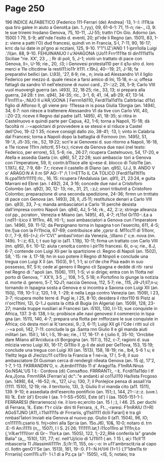 # Page 250

196 INDICE ALFABETICO [Federico 111-Ferrari (de) Andrea] ·13, 1-:l: i111Łia qua tiro galee in aiuto a GenotŁa (an. 1.,ryy), 09, 61-6-1: 71, 11-n; rie-., i3, 9: le sue triremi lnsdano Genova, 75, 10-11, .JJ·55; trattn l'On Gio. Adorno (an. 1500) 1 79, S-9; attl'nde l'esito d. eventi, 20; pl'rde li Regno (an. 1501), 83, 1-z: viene a patti l'O) dud francesi, quindi vn in Francia, S·I, 7-11, 90, 16-17; krrc da lui date in pl'gno ai ncziani, 125, 9-10. 1"1"I.lZ'/AN0 1 1·iprn1olla Luigi .\'/l(an. 88, 9-10. FEHUlNANUO I u'AHAGONA (/Jo11 Frrr1111te tli din1111d11s Siciliae "rie. XX\', 23 ,. ; Rr di poli, 5, J-1; violò un trattato di pace con Genova, ll>, U-16; rie., 20, :l3; i Genovesi protesta110 per il q1u-slro d. loro merci e 11e clticdmw la restil11:io11r lt111. r.19rJ, 40--19; 21, J-18; fa preparativi bellici (an. L\93), '27, 8·9; rie., n; invia ad Alessandro VI il lìglio Federico per mezzo d. quale riesce a farsi amico di lni, 15·18, n-.u; offesa fattagli da sandro VI nell'elezione di nuovi card., 21-::z2; 28, 5-9; Carlo VIII vuol muovergli guerra (an. i493), 32, 18·25; rie., 33, 13; si prepara alla guerra, 24·28: t (nn. q94), 34-35; rlc., 3-1, 6; 41, :l4, a8-29; 47, 13-14. F1rn111:s-,\:NUO II u'AR,\GONA [ Ferrm1di110, Ferdi11a11d11s Caltrbriac d11x) figlio di Alfonso II, gli viene pro· 111essa in is posa Giulia 13orgia (an. 1494), 34, 6·7: non rièsce a trattenere Alessandro VI da tive con Carlo VIII, 40, ::Z0-23; riceve il Regno dal padre (a11. 1495), 41, 18-35; si ritira in Castelnuovo e quindi parte per Capua, 42, 1-6; torna a Napoli, 15-18; dà facoltà ni .:-=apolctani di provvedere a se stessi e sl riduce a Castel dell'Ovo, 19·:l2 1 35; riceve consigli dallo zio, 38-41; ·13, I; vinto in Calabria dal Francesi; torna a Napoli dopo la battaglia di Fornovo (nn. 1495), 51, 19·'.ll, J5-3S; rie., 52, 19·22; scri\'e ai Genovesi d. suo ritorno a Napoli, 16-18, e 11e riceve 111rn /eltcrtl, 51-tx;i; riceve da Genova due navi (nel testo: Federico, per errore), 53, 5-6; rie., 26·27; ricupera Castelnuovo, 54, 17-20, e Atella e assedia Gaeta (:in. q96), 57, 22·28; suoi ambascia· tori a Genova con l'Imperatore, 59, Il; contn.b11isce alle sj>ese d. blocco di Tolo11e [an. 1.197J, 62, 7·9, 68- 7.r; riceve il castello di Diano (an. q9S), (J.J, 9. ANDO V o' ARAGO:N A II m SP AG:-1" /\ 1 I>ETTo IL CA TOLICO [Ferdi11a11tl11s lli.çpa11it1r11111] rlc., 16, 15: ricupera l'Andalusia (an. q91), 21, 23·24, e guita Marrani ed Ebrei (an. l 492), 24, 3·16; concede due navi a Cristoforo Colombo (an. q92), 30, 12- 13; rie., 31, 21, ::zJ; onori tributntl a Cristoforo Colombo; preparazione di una seconda spedizione, 24-36; firmn un trnttato di pace con Genova (an. 1493), 28, Il, J5·11; restltulsce denari a Carlo VIII (an. q93), 33, 7-s; manda ambasciatori a Carlo \'III perchè desista dall'impresa contro Napoli (an. q94), 4J, 5-14; rk., 42, 2::z; stringe alleanza col pp., pcraton·, Venezia e Miiano (an. 1495), 45, 4-7; rŁ11ol Gr110-:.Ła a l.nd11-:Łico il 1lf11ro, 46, H)-1;; suoi ambasciatori a Genova cun l'Imperatore (an. 1496), 59. 11-12; da Perpignano torna in Ispagna t·on l'esercito, 611, 4-S; tre.![ua con la Fr11ncia, 67-69; contribuisce alle ,çprsr d. M11cc11 di 1ì1lonr, 0::!, 7-9, 65-(>J; rÌ<'CV(" ambasl'intori da Venezia, ;\lllano (' c;e. nova (nn. 149i). 1-::z; 63, I; t suo ligi io (a11. 1.19j), 10-11; firma un trattato con Carlo VIII (nn. q9S), 6·t. 10-12: aiuta r;enotŁa contro i pir11ti francesi. 6i, o-u; rie., 8.J, 6-7; contende con Luigi Xli per la spartizione cl. Regno di Napoli (an. 1502), S8, '·15: rie .Ł 17-18; hn in suo potere il Regno dl Nnpoli e conclude una tregua con Luigi X Il (an. 1503), 9·1, 1·1; si crl'de che Pisa eadn in suo possesso, 97, S·ti; cede al genero il Regno cli Spagna e dedde di riti· rarsi nel Regno di :\"apoli (an. 1506), 1111, 1-S; vi si dirige; entra con In 11otta nel porto di Genova, '' XX\'II, 3·5 ,,; 108, 1-5, 5·18; n Portofino lo giunge la notizia d. morte d. genero, 5-7, 1Q·J1; naccia Genova, 112, 5·7; rie., 115, J9-J1;ll7,n·u; tornando in Ispagna sosta a Genova e si incontra a Savona con Luigi XII (an. 150j), 119, 10-1::z; 120, 1·9, 1 -29; è nella Lega contro Venezia (an. 1509), l 23, 3-7; ricupera molte terre d. Pugl ie, l 25, 8-10; desidera il ritor110 tli Pistz ai rì'orc11tini, 12i, Q-1.J quista la città di Bugia (in Algeria) (an. 1509), 128, 23-27; manda truppe nusiliari ai Francesi (an. i510), 130, l:l-13; sue conquiste in Africa, 137. 3-8: 138, I-lo; proibisce alle navi genovesi il commercio in Ispa· gna (an. 1511), 140, 4-7; prepara una flotta per rnfforzare le sue conquiste in Africa; ciò desta mori ai lŁ'rancesi, 9.;:3, 6-11; Luigi XII gli l'Cde i ritti sul cli .:-=a poli, 142, 7-11: conclude la ga .Santa rnn Giulio II e gli manda aiuti militari (an. 15II ), 14·l, l·S, 19-ao; rie., l 17, 16-17: è (;iulio Il, 35-10; \'Orrcbbe dare Milano all'Arciduca cli Borgogna (an. 151'.l), 152, c-7; ragioni d. sua mlcizia verso Luigi Xli, 16-17; Gi11lio Il ,g-li de aiuti per Ge11ova, 153, 1S·19; conclude una tregua con Luigi XII (an. 1513), 158, 18-19; rie., lb4, 5-6 1 u; è 11elltz lega di J!eclzc/11 co11lro la Francia e 1 ne=ia, 17 l, 5-8; il suo ambasciatore DI Gusman cerca di rendergli nlleata Genova (an. 15 q), 17'2, 1-7, 1-13. FKRRANDIN'O, v. JŁèrdin1111do 11 d' Arago11a. F1mRA:Nnus Go:NSAL\'US 1 Ł·· Cordova (di) Consaftoo. FRRRANTI;, -:Ł. Fcrdi11a11do I tf Ara,J[ona. Fmrnl\RA [Ferran'a] dc":."e andanŁi al co11Ji110 Ha/lista Frcgoso (an. 1498), 64, -16-52; rk., 127, iJ·u; 130, 7; il Ponlejice pensa di assali'rla (1111. 1510), 12·19; rie. il territorio, 13), 3; Giulio Il vi manda cito (a11. 1511), 139. 9-10; è assediata dnll'esercito pontificio (an. 151;:), 144, 21-::z::z. (uve.\ Ili) 1Ł. Estr (d') Ercole I (aa. 1-1-SS-r505), Este (d') I (aa. 1505-151-1-). FERRARESI (fèrrarienscs) rie. il loro ec;ercito (an. 15 l ;:), l 46. 25. per duchi di Ferrara, 1Ł. Este: f't·r cii/a· dini tli Ferrara, ;Ł, Ft..,-raresi. F1mRAIU (1>R) AGoSTJNO [A11,.i:11sli1111s dr Frrrariis, g11sli1111 dclii Farari] è tra gli nmbasl'Ìatori Inviati eia Genova al nuovo pp. Giulio Il (a11. 1504), 96, IO; cn111111i.çsario ti. fnj>olnri alla Spr:ia (an. 15o.J6), 10&, 10·0; notaro d. trn .E:-fi An:i1111i (n,,, 1507), l I S. 2{·26; 1111111.lat,1 i11co11lro al 1111n;Ło (,'n1Łer1111/orr di Gr·- 11orŁa (an. 150S), 122, 1;-22;,Rliè conferila la" grande Balia" (a,,, 1510), 131, 77; e/. nell'Uj/icio di 1J11li11 ( an. 1 15 l, ai;i 11cll'11 mbasceria 11 Jllassimili1111n .S;i1r:11, 155, os-;-o: in u11'ambnsctŁria al capo cl. llottn genO\'l'Se (an. 1513), 161, 19-:0. F1-:N.H/\HI (1>1:) (.1"1dre11s tir Frrrariis] com111i.u11- 1·i.1 di a Pz.ça (a''· 1505), <lS, 5; notaio; tra